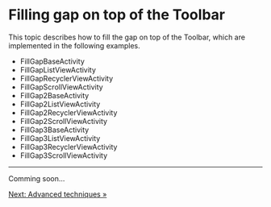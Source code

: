 # Filling gap on top of the Toolbar

This topic describes how to fill the gap on top of the Toolbar,
which are implemented in the following examples.

* FillGapBaseActivity
* FillGapListViewActivity
* FillGapRecyclerViewActivity
* FillGapScrollViewActivity
* FillGap2BaseActivity
* FillGap2ListViewActivity
* FillGap2RecyclerViewActivity
* FillGap2ScrollViewActivity
* FillGap3BaseActivity
* FillGap3ListViewActivity
* FillGap3RecyclerViewActivity
* FillGap3ScrollViewActivity

---

Comming soon...

[Next: Advanced techniques &raquo;](../../docs/advanced/index.md)
